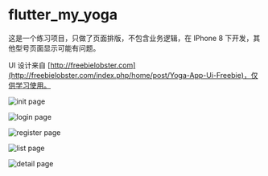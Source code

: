 # flutter_my_yoga

这是一个练习项目，只做了页面排版，不包含业务逻辑，在 IPhone 8 下开发，其他型号页面显示可能有问题。

UI 设计来自 [http://freebielobster.com](http://freebielobster.com/index.php/home/post/Yoga-App-Ui-Freebie)，仅供学习使用。



![init page](https://raw.githubusercontent.com/luoqiao6/flutter_my_yoga/master/screenshot/init_page.png)


![login page](https://raw.githubusercontent.com/luoqiao6/flutter_my_yoga/master/screenshot/login_page.png)


![register page](https://raw.githubusercontent.com/luoqiao6/flutter_my_yoga/master/screenshot/register_page.png)


![list page](https://raw.githubusercontent.com/luoqiao6/flutter_my_yoga/master/screenshot/list_page.png)


![detail page](https://raw.githubusercontent.com/luoqiao6/flutter_my_yoga/master/screenshot/detail_page.png)



